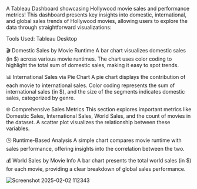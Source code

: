 A Tableau Dashboard showcasing Hollywood movie sales and performance metrics! This dashboard presents key insights into domestic, international, and global sales trends of Hollywood movies, allowing users to explore the data through straightforward visualizations:

Tools Used: Tableau Desktop

🎬 Domestic Sales by Movie Runtime
A bar chart visualizes domestic sales (in $) across various movie runtimes. The chart uses color coding to highlight the total sum of domestic sales, making it easy to spot trends.

📊 International Sales via Pie Chart
A pie chart displays the contribution of each movie to international sales. Color coding represents the sum of international sales (in $), and the size of the segments indicates domestic sales, categorized by genre.

🌐 Comprehensive Sales Metrics
This section explores important metrics like Domestic Sales, International Sales, World Sales, and the count of movies in the dataset. A scatter plot visualizes the relationship between these variables.

🕒 Runtime-Based Analysis
A simple chart compares movie runtime with sales performance, offering insights into the correlation between the two.

💰 World Sales by Movie Info
A bar chart presents the total world sales (in $) for each movie, providing a clear breakdown of global sales performance.

![Screenshot 2025-02-02 112343](https://github.com/user-attachments/assets/fcffb8f4-253d-4a06-8519-3409f3a09c7b)
